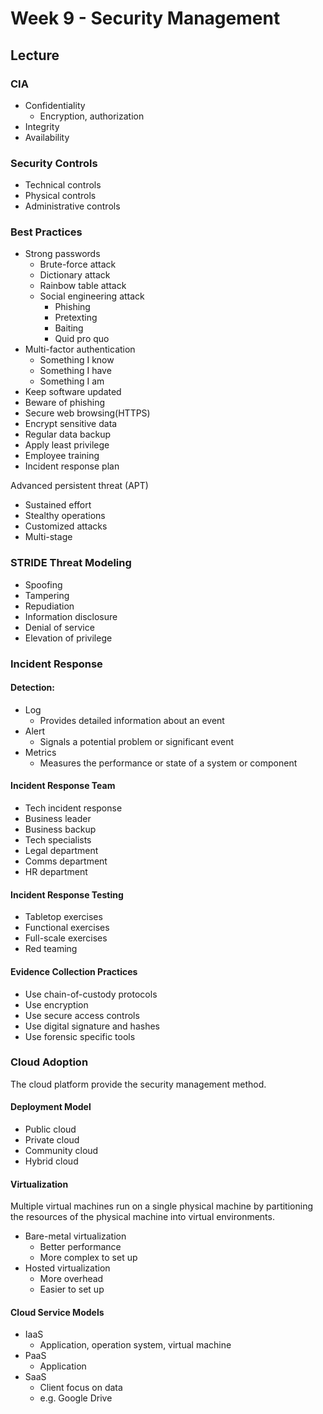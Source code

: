 # Week 9 - Security Management
## Lecture
### CIA
- Confidentiality
  - Encryption, authorization
- Integrity
- Availability

### Security Controls
- Technical controls
- Physical controls
- Administrative controls

### Best Practices
- Strong passwords
  - Brute-force attack
  - Dictionary attack
  - Rainbow table attack
  - Social engineering attack
    - Phishing
    - Pretexting
    - Baiting
    - Quid pro quo
- Multi-factor authentication
  - Something I know
  - Something I have
  - Something I am
- Keep software updated
- Beware of phishing
- Secure web browsing(HTTPS)
- Encrypt sensitive data
- Regular data backup
- Apply least privilege
- Employee training
- Incident response plan

Advanced persistent threat (APT)
- Sustained effort
- Stealthy operations
- Customized attacks
- Multi-stage

### STRIDE Threat Modeling
- Spoofing
- Tampering
- Repudiation
- Information disclosure
- Denial of service
- Elevation of privilege

### Incident Response

#### Detection:
- Log
  - Provides detailed information about an event
- Alert
  - Signals a potential problem or significant event
- Metrics
  - Measures the performance or state of a system or component

#### Incident Response Team
- Tech incident response
- Business leader
- Business backup
- Tech specialists
- Legal department
- Comms department
- HR department

#### Incident Response Testing
- Tabletop exercises
- Functional exercises
- Full-scale exercises
- Red teaming

#### Evidence Collection Practices
- Use chain-of-custody protocols
- Use encryption
- Use secure access controls
- Use digital signature and hashes
- Use forensic specific tools

### Cloud Adoption
The cloud platform provide the security management method.

#### Deployment Model
- Public cloud
- Private cloud
- Community cloud
- Hybrid cloud

#### Virtualization
Multiple virtual machines run on a single physical machine by partitioning the resources of the physical machine into virtual environments.
- Bare-metal virtualization
  - Better performance
  - More complex to set up
- Hosted virtualization
  - More overhead
  - Easier to set up

#### Cloud Service Models
- IaaS
  - Application, operation system, virtual machine
- PaaS
  - Application
- SaaS
  - Client focus on data
  - e.g. Google Drive